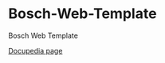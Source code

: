 # Bosch-Web-Template
Bosch Web Template

[Docupedia page](https://inside-docupedia.bosch.com/confluence/display/XCPROVIRT/01+-+Bosch+Web+Template)